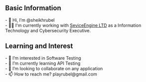 <h2>Basic Information</h2>
- 👋 Hi, I’m @sheikhrubel </br>
- 🧑‍💼 I'm currently working with <a href="https://sebpo.com/">SeviceEngine LTD<a/> as a Information Technology and Cybersecurity Executive.</br>
<h2>Learning and Interest</h2>
- 👀 I’m interested in Software Testing </br>
- 🌱 I’m currently learning API Testing </br>
- 💞️ I’m looking to collaborate on any application </br>
- 📫 How to reach me? playrubel@gmail.com

<!---
sheikhrubel/sheikhrubel is a ✨ special ✨ repository because its `README.md` (this file) appears on your GitHub profile.
You can click the Preview link to take a look at your changes.
--->
